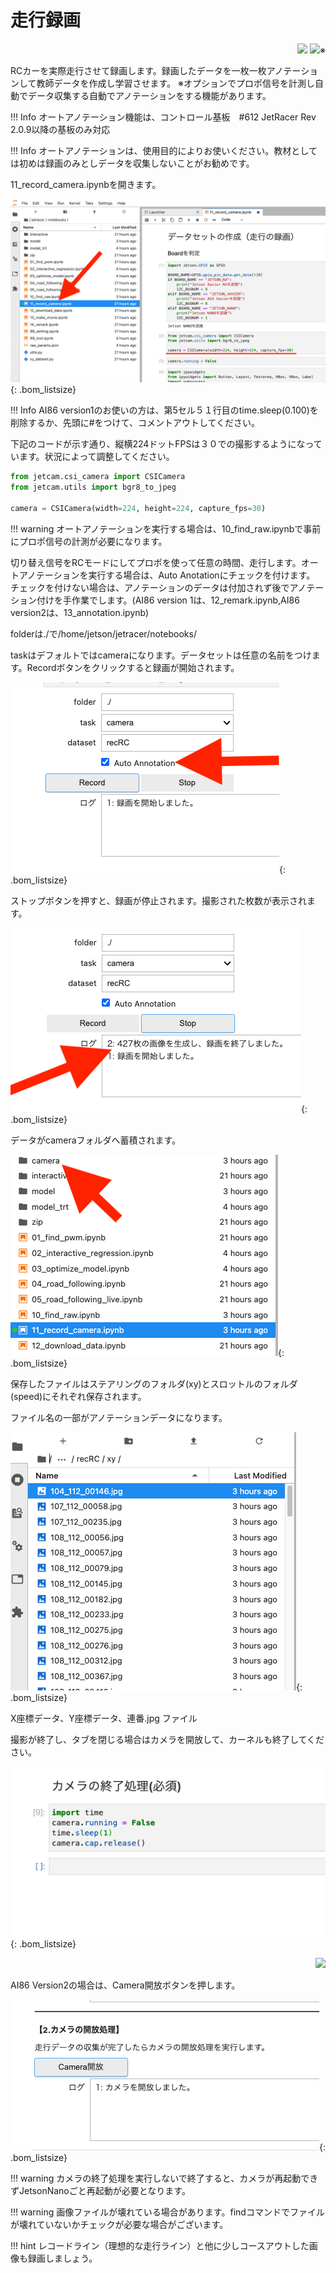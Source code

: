 # 走行録画


<div style="text-align:right;">
<img src="./../img/signatureboardAI86V2.png">
<img src="./../img/signatureboardAI86V1.png">※
</div>

RCカーを実際走行させて録画します。録画したデータを一枚一枚アノテーションして教師データを作成し学習させます。
※オプションでプロポ信号を計測し自動でデータ収集する自動でアノテーションをする機能があります。

!!! Info
    オートアノテーション機能は、コントロール基板　#612 JetRacer Rev 2.0.9以降の基板のみ対応 

!!! Info
    オートアノテーションは、使用目的によりお使いください。教材としては初めは録画のみとしデータを収集しないことがお勧めです。

11_record_camera.ipynbを開きます。

![](./img/rec/firstPreview.png){: .bom_listsize}

!!! Info
    AI86 version1のお使いの方は、第5セル５１行目のtime.sleep(0.100)を削除するか、先頭に#をつけて、コメントアウトしてください。

下記のコードが示す通り、縦横224ドットFPSは３０での撮影するようになっています。状況によって調整してください。

```Python
from jetcam.csi_camera import CSICamera
from jetcam.utils import bgr8_to_jpeg

camera = CSICamera(width=224, height=224, capture_fps=30)
```

!!! warning
    オートアノテーションを実行する場合は、10_find_raw.ipynbで事前にプロポ信号の計測が必要になります。

切り替え信号をRCモードにしてプロポを使って任意の時間、走行します。オートアノテーションを実行する場合は、Auto Anotationにチェックを付けます。
チェックを付けない場合は、アノテーションのデータは付加されず後でアノテーション付けを手作業でします。(AI86 version 1は、12_remark.ipynb,AI86 version2は、13_annotation.ipynb)

folderは./で/home/jetson/jetracer/notebooks/

taskはデフォルトではcameraになります。データセットは任意の名前をつけます。Recordボタンをクリックすると録画が開始されます。

![](./img/rec/AutoAnotationCheak.png){: .bom_listsize}

ストップボタンを押すと、録画が停止されます。撮影された枚数が表示されます。

![](./img/rec/recStop.png){: .bom_listsize}

データがcameraフォルダへ蓄積されます。

![](./img/rec/cameraFolderMaking.png){: .bom_listsize}

保存したファイルはステアリングのフォルダ(xy)とスロットルのフォルダ(speed)にそれぞれ保存されます。

ファイル名の一部がアノテーションデータになります。

![](./img/rec/fileview.png){: .bom_listsize}

X座標データ、Y座標データ、連番.jpg ファイル

撮影が終了し、タブを閉じる場合はカメラを開放して、カーネルも終了してください。

![](./img/rec/cameraStop.png){: .bom_listsize}

<div style="text-align:right;">
<img src="./../img/signatureboardAI86V2.png">
</div>

AI86 Version2の場合は、Camera開放ボタンを押します。

![](./img/rec/cameraRelease.png){: .bom_listsize}

!!! warning
    カメラの終了処理を実行しないで終了すると、カメラが再起動できずJetsonNanoごと再起動が必要となります。

!!! warning
    画像ファイルが壊れている場合があります。findコマンドでファイルが壊れていないかチェックが必要な場合がございます。

!!! hint
    レコードライン（理想的な走行ライン）と他に少しコースアウトした画像も録画しましょう。


